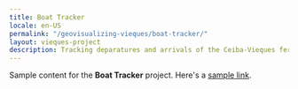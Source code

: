 ```yaml
---
title: Boat Tracker
locale: en-US
permalink: "/geovisualizing-vieques/boat-tracker/"
layout: vieques-project
description: Tracking deparatures and arrivals of the Ceiba-Vieques ferry using citizen science
---
```


Sample content for the **Boat Tracker** project. Here's a [sample link](https://google.com).
